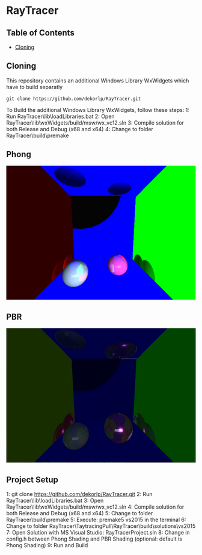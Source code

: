 # RayTracer

## Table of Contents
+ [Cloning](#Cloning)

## <a name="Cloning"></a> Cloning
This repository contains an additional Windows Library WxWidgets which have to build separatly

```
git clone https://github.com/dekorlp/RayTracer.git
```

To Build the additional Windows Library WxWidgets, follow these steps:
1: Run RayTracer\lib\loadLibraries.bat
2: Open RayTracer\lib\wxWidgets/build/msw/wx_vc12.sln
3: Compile solution for both Release and Debug (x68 and x64)
4: Change to folder RayTracer\build\premake

## Phong 
![Phong](https://github.com/dekorlp/RayTracer/blob/master/images/raytracingPhong_demo.png)

## PBR
![PBR](https://github.com/dekorlp/RayTracer/blob/master/images/raytracingPBR_demo.png)

## Project Setup
1: git clone https://github.com/dekorlp/RayTracer.git
2: Run RayTracer\lib\loadLibraries.bat
3: Open RayTracer\lib\wxWidgets/build/msw/wx_vc12.sln
4: Compile solution for both Release and Debug (x68 and x64)
5: Change to folder RayTracer\build\premake
5: Execute: premake5 vs2015 in the terminal
6: Change to folder RayTracer\TaytracingPull\RayTracer\build\solutions\vs2015
7: Open Solution with MS Visual Studio: RayTracerProject.sln
8: Change in config.h between Phong Shading and PBR Shading (optional: default is Phong Shading)
9: Run and Build
